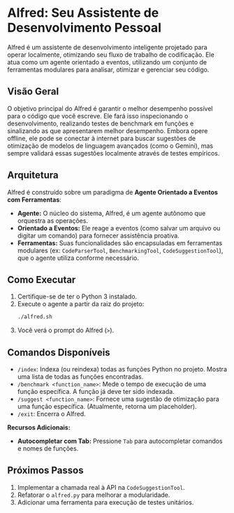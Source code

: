 # Alfred: Seu Assistente de Desenvolvimento Pessoal

Alfred é um assistente de desenvolvimento inteligente projetado para operar localmente, otimizando seu fluxo de trabalho de codificação. Ele atua como um agente orientado a eventos, utilizando um conjunto de ferramentas modulares para analisar, otimizar e gerenciar seu código.

## Visão Geral

O objetivo principal do Alfred é garantir o melhor desempenho possível para o código que você escreve. Ele fará isso inspecionando o desenvolvimento, realizando testes de benchmark em funções e sinalizando as que apresentarem melhor desempenho. Embora opere offline, ele pode se conectar à internet para buscar sugestões de otimização de modelos de linguagem avançados (como o Gemini), mas sempre validará essas sugestões localmente através de testes empíricos.

## Arquitetura

Alfred é construído sobre um paradigma de **Agente Orientado a Eventos com Ferramentas**:

*   **Agente:** O núcleo do sistema, Alfred, é um agente autônomo que orquestra as operações.
*   **Orientado a Eventos:** Ele reage a eventos (como salvar um arquivo ou digitar um comando) para fornecer assistência proativa.
*   **Ferramentas:** Suas funcionalidades são encapsuladas em ferramentas modulares (ex: `CodeParserTool`, `BenchmarkingTool`, `CodeSuggestionTool`), que o agente utiliza conforme necessário.

## Como Executar

1.  Certifique-se de ter o Python 3 instalado.
2.  Execute o agente a partir da raiz do projeto:
    ```bash
    ./alfred.sh
    ```
3.  Você verá o prompt do Alfred (`>`).

## Comandos Disponíveis

*   `/index`: Indexa (ou reindexa) todas as funções Python no projeto. Mostra uma lista de todas as funções encontradas.
*   `/benchmark <function_name>`: Mede o tempo de execução de uma função específica. A função já deve ter sido indexada.
*   `/suggest <function_name>`: Fornece uma sugestão de otimização para uma função específica. (Atualmente, retorna um placeholder).
*   `/exit`: Encerra o Alfred.

**Recursos Adicionais:**
*   **Autocompletar com Tab:** Pressione `Tab` para autocompletar comandos e nomes de funções.

## Próximos Passos

1.  Implementar a chamada real à API na `CodeSuggestionTool`.
2.  Refatorar o `alfred.py` para melhorar a modularidade.
3.  Adicionar uma ferramenta para execução de testes unitários.
